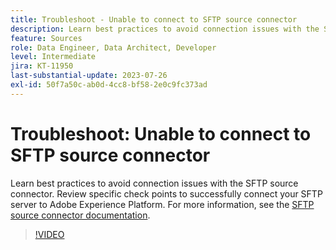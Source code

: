 ```yaml
---
title: Troubleshoot - Unable to connect to SFTP source connector
description: Learn best practices to avoid connection issues with the SFTP source connector. Review specific check points to successfully connect your SFTP server to Adobe Experience Platform.
feature: Sources
role: Data Engineer, Data Architect, Developer
level: Intermediate
jira: KT-11950
last-substantial-update: 2023-07-26
exl-id: 50f7a50c-ab0d-4cc8-bf58-2e0c9fc373ad
---
```

# Troubleshoot: Unable to connect to SFTP source connector

Learn best practices to avoid connection issues with the SFTP source connector. Review specific check points to successfully connect your SFTP server to Adobe Experience Platform. For more information, see the [SFTP source connector documentation](https://experienceleague.adobe.com/docs/experience-platform/sources/connectors/cloud-storage/sftp.html).

>[!VIDEO](https://video.tv.adobe.com/v/3416134?learn=on&enablevpops)
